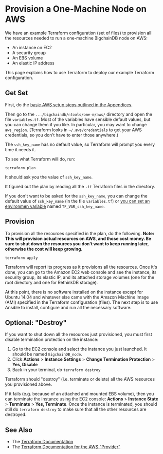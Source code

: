 # Provision a One-Machine Node on AWS

We have an example Terraform configuration (set of files) to provision all the resources needed to run a one-machine BigchainDB node on AWS:

* An instance on EC2
* A security group
* An EBS volume
* An elastic IP address

This page explains how to use Terraform to deploy our example Terraform configuration.


## Get Set

First, do the [basic AWS setup steps outlined in the Appendices](../appendices/aws-setup.html).

Then go to the `.../bigchaindb/ntools/one-m/aws/` directory and open the file `variables.tf`. Most of the variables have sensible default values, but you can change them if you like. In particular, you may want to change `aws_region`. (Terraform looks in `~/.aws/credentials` to get your AWS credentials, so you don't have to enter those anywhere.)

The `ssh_key_name` has no default value, so Terraform will prompt you every time it needs it.

To see what Terraform will do, run:
```text
terraform plan
```

It should ask you the value of `ssh_key_name`. 

It figured out the plan by reading all the `.tf` Terraform files in the directory.

If you don't want to be asked for the `ssh_key_name`, you can change the default value of `ssh_key_name` (in the file `variables.tf`) or [you can set an environmen variable](https://www.terraform.io/docs/configuration/variables.html) named `TF_VAR_ssh_key_name`.


## Provision

To provision all the resources specified in the plan, do the following. **Note: This will provision actual resources on AWS, and those cost money. Be sure to shut down the resources you don't want to keep running later, otherwise the cost will keep growing.**
```text
terraform apply
```

Terraform will report its progress as it provisions all the resources. Once it's done, you can go to the Amazon EC2 web console and see the instance, its security group, its elastic IP, and its attached storage volumes (one for the root directory and one for RethinkDB storage).

At this point, there is no software installed on the instance except for Ubuntu 14.04 and whatever else came with the Amazon Machine Image (AMI) specified in the Terraform configuration (files). The next step is to use Ansible to install, configure and run all the necessary software.


## Optional: "Destroy"

If you want to shut down all the resources just provisioned, you must first disable termination protection on the instance:

1. Go to the EC2 console and select the instance you just launched. It should be named `BigchainDB_node`.
2. Click **Actions** > **Instance Settings** > **Change Termination Protection** > **Yes, Disable**
3. Back in your terminal, do `terraform destroy`

Terraform should "destroy" (i.e. terminate or delete) all the AWS resources you provisioned above.

If it fails (e.g. because of an attached and mounted EBS volume), then you can terminate the instance using the EC2 console: **Actions** > **Instance State** > **Terminate** > **Yes, Terminate**. Once the instance is terminated, you should still do `terraform destroy` to make sure that all the other resources are destroyed.


## See Also

* The [Terraform Documentation](https://www.terraform.io/docs/)
* The [Terraform Documentation for the AWS "Provider"](https://www.terraform.io/docs/providers/aws/index.html)
